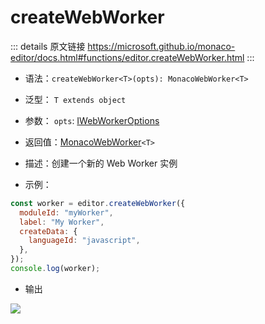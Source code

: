 # createWebWorker
        
::: details 原文链接
https://microsoft.github.io/monaco-editor/docs.html#functions/editor.createWebWorker.html
:::

- 语法：`createWebWorker<T>(opts): MonacoWebWorker<T>`

- 泛型： `T extends object`

- 参数： `opts`: [IWebWorkerOptions](/api/editor/IWebWorkerOptions.md)

- 返回值：[MonacoWebWorker](/api/editor/MonacoWebWorker)`<T>`

- 描述：创建一个新的 Web Worker 实例

- 示例：

```js
const worker = editor.createWebWorker({
  moduleId: "myWorker",
  label: "My Worker",
  createData: {
    languageId: "javascript",
  },
});
console.log(worker);
```

- 输出

<p>
    <img src='/createWorker.png'/>
</p>